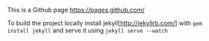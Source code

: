 This is a Github page https://pages.github.com/

To build the project locally install jekyll[http://jekyllrb.com/] with `gem install jekyll` and serve it using `jekyll serve --watch`
